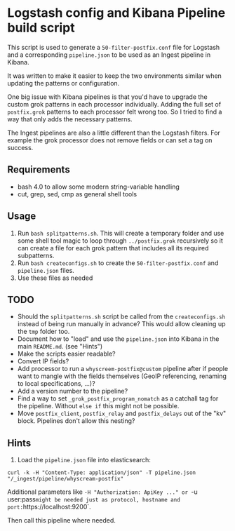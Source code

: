 # Logstash config and Kibana Pipeline build script

This script is used to generate a `50-filter-postfix.conf` file for Logstash and a corresponding `pipeline.json` to be used as an Ingest pipeline in Kibana.

It was written to make it easier to keep the two environments similar when updating the patterns or configuration.

One big issue with Kibana pipelines is that you'd have to upgrade the custom grok patterns in each processor individually. Adding the full set of `postfix.grok` patterns to each processor felt wrong too. So I tried to find a way that only adds the necessary patterns.

The Ingest pipelines are also a little different than the Logstash filters. For example the grok processor does not remove fields or can set a tag on success.

## Requirements
- bash 4.0 to allow some modern string-variable handling
- cut, grep, sed, cmp as general shell tools

## Usage

1. Run `bash splitpatterns.sh`. This will create a temporary folder and use some shell tool magic to loop through `../postfix.grok` recursively so it can create a file for each grok pattern that includes all its required subpatterns.
2. Run `bash createconfigs.sh` to create the `50-filter-postfix.conf` and `pipeline.json` files.
3. Use these files as needed


## TODO
- Should the `splitpatterns.sh` script be called from the `createconfigs.sh` instead of being run manually in advance? This would allow cleaning up the `tmp` folder too.
- Document how to "load" and use the `pipeline.json` into Kibana in the main `README.md`. (see "Hints")
- Make the scripts easier readable?
- Convert IP fields?
- Add processor to run a `whyscreem-postfix@custom` pipeline after if people want to mangle with the fields themselves (GeoIP referencing, renaming to local specifications, ...)?
- Add a version number to the pipeline?
- Find a way to set `_grok_postfix_program_nomatch` as a catchall tag for the pipeline. Without `else if` this might not be possible.
- Move `postfix_client`, `postfix_relay` and `postfix_delays` out of the "kv" block. Pipelines don't allow this nesting?

## Hints

1. Load the `pipeline.json` file into elasticsearch:
```
curl -k -H "Content-Type: application/json" -T pipeline.json "/_ingest/pipeline/whyscream-postfix"
```

Additional parameters like `-H "Authorization: ApiKey ..." or `-u user:pass` might be needed just as protocol, hostname and port: `https://localhost:9200`.

Then call this pipeline where needed.
